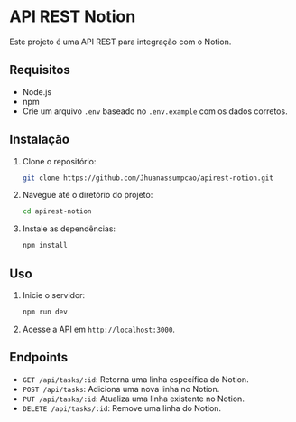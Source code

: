 # API REST Notion

Este projeto é uma API REST para integração com o Notion.

## Requisitos

- Node.js
- npm
- Crie um arquivo `.env` baseado no `.env.example` com os dados corretos.

## Instalação

1. Clone o repositório:
    ```sh
    git clone https://github.com/Jhuanassumpcao/apirest-notion.git
    ```
2. Navegue até o diretório do projeto:
    ```sh
    cd apirest-notion
    ```
3. Instale as dependências:
    ```sh
    npm install
    ```

## Uso

1. Inicie o servidor:
    ```sh
    npm run dev
    ```
2. Acesse a API em `http://localhost:3000`.

## Endpoints

- `GET /api/tasks/:id`: Retorna uma linha específica do Notion.
- `POST /api/tasks`: Adiciona uma nova linha no Notion.
- `PUT /api/tasks/:id`: Atualiza uma linha existente no Notion.
- `DELETE /api/tasks/:id`: Remove uma linha do Notion.
